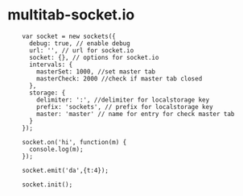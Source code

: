 # multitab-socket.io

        var socket = new sockets({
          debug: true, // enable debug
          url: '', // url for socket.io
          socket: {}, // options for socket.io
          intervals: {
            masterSet: 1000, //set master tab
            masterCheck: 2000 //check if master tab closed
          },
          storage: {
            delimiter: ':', //delimiter for localstorage key
            prefix: 'sockets', // prefix for localstorage key
            master: 'master' // name for entry for check master tab
          }
        });
        
        socket.on('hi', function(m) {
          console.log(m);
        });
        
        socket.emit('da',{t:4});
        
        socket.init();
